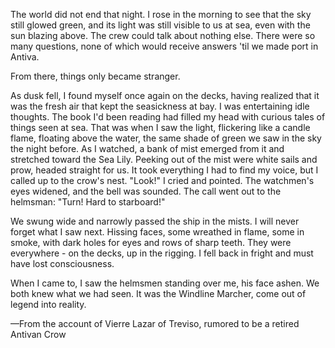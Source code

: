 The world did not end that night. I rose in the morning to see that the sky still glowed green, and its light was still visible to us at sea, even with the sun blazing above. The crew could talk about nothing else. There were so many questions, none of which would receive answers 'til we made port in Antiva.

From there, things only became stranger.

As dusk fell, I found myself once again on the decks, having realized that it was the fresh air that kept the seasickness at bay. I was entertaining idle thoughts. The book I'd been reading had filled my head with curious tales of things seen at sea. That was when I saw the light, flickering like a candle flame, floating above the water, the same shade of green we saw in the sky the night before. As I watched, a bank of mist emerged from it and stretched toward the Sea Lily. Peeking out of the mist were white sails and prow, headed straight for us. It took everything I had to find my voice, but I called up to the crow's nest. "Look!" I cried and pointed. The watchmen's eyes widened, and the bell was sounded. The call went out to the helmsman: "Turn! Hard to starboard!"

We swung wide and narrowly passed the ship in the mists. I will never forget what I saw next. Hissing faces, some wreathed in flame, some in smoke, with dark holes for eyes and rows of sharp teeth. They were everywhere - on the decks, up in the rigging. I fell back in fright and must have lost consciousness.

When I came to, I saw the helmsmen standing over me, his face ashen. We both knew what we had seen. It was the Windline Marcher, come out of legend into reality.

—From the account of Vierre Lazar of Treviso, rumored to be a retired Antivan Crow
